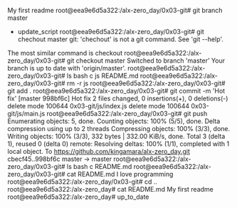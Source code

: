 My first readme
root@eea9e6d5a322:/alx-zero_day/0x03-git# git branch
  master
* update_script
root@eea9e6d5a322:/alx-zero_day/0x03-git# git chechout master
git: 'chechout' is not a git command. See 'git --help'.

The most similar command is
        checkout
root@eea9e6d5a322:/alx-zero_day/0x03-git# git checkout master
Switched to branch 'master'
Your branch is up to date with 'origin/master'.
root@eea9e6d5a322:/alx-zero_day/0x03-git# ls
bash  c  js  README.md
root@eea9e6d5a322:/alx-zero_day/0x03-git# rm -r js
root@eea9e6d5a322:/alx-zero_day/0x03-git# git add .
root@eea9e6d5a322:/alx-zero_day/0x03-git# git commit -m 'Hot fix'
[master 998bf6c] Hot fix
 2 files changed, 0 insertions(+), 0 deletions(-)
 delete mode 100644 0x03-git/js/index.js
 delete mode 100644 0x03-git/js/main.js
root@eea9e6d5a322:/alx-zero_day/0x03-git# git push
Enumerating objects: 5, done.
Counting objects: 100% (5/5), done.
Delta compression using up to 2 threads
Compressing objects: 100% (3/3), done.
Writing objects: 100% (3/3), 332 bytes | 332.00 KiB/s, done.
Total 3 (delta 1), reused 0 (delta 0)
remote: Resolving deltas: 100% (1/1), completed with 1 local object.
To https://github.com/kingamara/alx-zero_day.git
   cbecf45..998bf6c  master -> master
root@eea9e6d5a322:/alx-zero_day/0x03-git# ls
bash  c  README.md
root@eea9e6d5a322:/alx-zero_day/0x03-git# cat README.md
I love programming
root@eea9e6d5a322:/alx-zero_day/0x03-git# cd ..
root@eea9e6d5a322:/alx-zero_day# cat README.md
My first readme
root@eea9e6d5a322:/alx-zero_day# up_to_date
